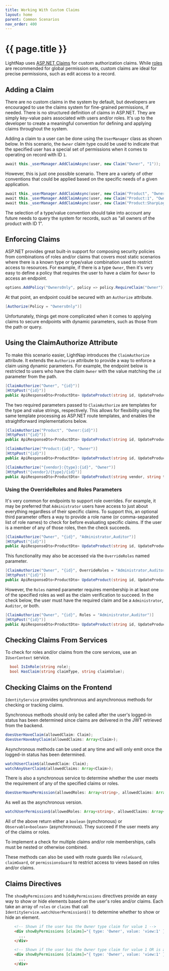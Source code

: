 ```yaml
---
title: Working With Custom Claims
layout: home
parent: Common Scenarios
nav_order: 400
---
```


# {{ page.title }}

LightNap uses [ASP.NET Claims](https://learn.microsoft.com/en-us/aspnet/core/security/authorization/claims) for custom authorization claims. While [roles](./working-with-roles.md) are recommended for global permission sets, custom claims are ideal for precise permissions, such as edit access to a record.

## Adding a Claim

There are no custom claims in the system by default, but developers are encouraged to use the claims system for fine-grained permissions, if needed. There is no structured definition of claims in ASP.NET. They are simply key-value pairs associated with users and/or roles. It's up to the developer to create a meaningful convention for defining and applying claims throughout the system.

Adding a claim to a user can be done using the `UserManager` class as shown below. In this scenario, the `Owner` claim type could be used to indicate that the specified user has a special set of permissions when it comes to operating on record with ID `1`.

```csharp
await this._userManager.AddClaimAsync(user, new Claim("Owner", "1"));
```

However, this is just one possible scenario. There are a variety of other conventions that could be applied based on the specific needs of a given application.

```csharp
await this._userManager.AddClaimAsync(user, new Claim("Product", "Owner:1"));
await this._userManager.AddClaimAsync(user, new Claim("Product:1", "Owner"));
await this._userManager.AddClaimAsync(user, new Claim("Product:SharpLogic:Software", "Owner"));
```

The selection of a type/value convention should take into account any future needs to query the system for records, such as "all owners of the product with ID 1".

## Enforcing Claims

ASP.NET provides great built-in support for composing security policies from combinations of roles and/or claims that covers most static scenarios where there is a known type or type/value combination used to restrict access to resources. For example, if there is a type `Owner`, then it's very easy to define a policy that requires the user to have a claim for `Owner` to access an endpoint.

``` csharp
options.AddPolicy("OwnersOnly", policy => policy.RequireClaim("Owner"));
```

At that point, an endpoint could be secured with an `Authorize` attribute.

``` csharp
[Authorize(Policy = "OwnersOnly")]
```

Unfortunately, things get more complicated when it comes to applying claims to secure endpoints with dynamic parameters, such as those from the path or query.

## Using the ClaimAuthorize Attribute

To make this scenario easier, LightNap introduces the `ClaimAuthorize` attribute. It extends the `Authorize` attribute to provide a way to enforce a claim using dynamic parameters. For example, the endpoint below is restricted to users who have the claim `Owner` with the value matching the `id` parameter from the path.

``` csharp
[ClaimAuthorize("Owner", "{id}")]
[HttpPost("{id}")]
public ApiResponseDto<ProductDto> UpdateProduct(string id, UpdateProductDto dto)
```

The two required parameters passed to `ClaimAuthorize` are templates for the type and value strings, respectively. This allows for flexibility using the same template processing as ASP.NET route templates, and enables the straightforward implementations below.

``` csharp
[ClaimAuthorize("Product", "Owner:{id}")]
[HttpPost("{id}")]
public ApiResponseDto<ProductDto> UpdateProduct(string id, UpdateProductDto dto)

[ClaimAuthorize("Product:{id}", "Owner")]
[HttpPost("{id}")]
public ApiResponseDto<ProductDto> UpdateProduct(string id, UpdateProductDto dto)

[ClaimAuthorize("{vendor}:{type}:{id}", "Owner")]
[HttpPost("{vendor}/{type}/{id}")]
public ApiResponseDto<ProductDto> UpdateProduct(string vendor, string type, string id, UpdateProductDto dto)
```

### Using the OverrideRoles and Roles Parameters

It's very common for endpoints to support role overrides. For example, it may be preferred that `Administrator` users have access to just about everything regardless of their specific claims. To support this, an optional third parameter offers a way to provide a role name (or comma-separated list of role names) to check for before evaluating specific claims. If the user is a member of any of those roles, then the check succeeds.

``` csharp
[ClaimAuthorize("Owner", "{id}", "Administrator,Auditor")]
[HttpPost("{id}")]
public ApiResponseDto<ProductDto> UpdateProduct(string id, UpdateProductDto dto)
```

This functionality may also be accessed via the `OverrideRoles` named parameter.

``` csharp
[ClaimAuthorize("Owner", "{id}", OverrideRoles = "Administrator,Auditor")]
[HttpPost("{id}")]
public ApiResponseDto<ProductDto> UpdateProduct(string id, UpdateProductDto dto)
```

However, the `Roles` named parameter requires membership in at least one of the specified roles as well as the claim verification to succeed. In the check below, the user must have the required claim and be a `Administrator`, `Auditor`, or both.

``` csharp
[ClaimAuthorize("Owner", "{id}", Roles = "Administrator,Auditor")]
[HttpPost("{id}")]
public ApiResponseDto<ProductDto> UpdateProduct(string id, UpdateProductDto dto)
```

## Checking Claims From Services

To check for roles and/or claims from the core services, use an `IUserContext` service.

``` csharp
  bool IsInRole(string role);
  bool HasClaim(string claimType, string claimValue);
```

## Checking Claims on the Frontend

`IdentityService` provides synchronous and asynchronous methods for checking or tracking claims.

Synchronous methods should only be called after the user's logged-in status has been determined since claims are delivered in the JWT retrieved from the backend.

``` typescript
doesUserHaveClaim(allowedClaim: Claim);
doesUserHaveAnyClaim(allowedClaims: Array<Claim>);
```

Asynchronous methods can be used at any time and will only emit once the logged-in status has been determined.

``` typescript
watchUserClaim$(allowedClaim: Claim);
watchAnyUserClaim$(allowedClaims: Array<Claim>);
```

There is also a synchronous service to determine whether the user meets the requirement of any of the specified claims or roles.

``` typescript
doesUserHavePermission(allowedRoles: Array<string>, allowedClaims: Array<Claim>);
```

As well as the asynchronous version.

``` typescript
watchUserPermission$(allowedRoles: Array<string>, allowedClaims: Array<Claim>)
```

All of the above return either a `boolean` (synchronous) or `Observable<boolean>` (asynchronous). They succeed if the user meets any of the claims or roles.

To implement a check for multiple claims and/or role memberships, calls must be nested or otherwise combined.

These methods can also be used with route guards like `roleGuard`, `claimGuard`, or `permissionsGuard` to restrict access to views based on roles and/or claims.

## Claims Directives

The `showByPermissions` and `hideByPermissions` directives provide an easy way to show or hide elements based on the user's roles and/or claims. Each take an array of `roles` or `claims` that call `IdentityService.watchUserPermission$()` to determine whether to show or hide an element.

``` html
    <!-- Shown if the user has the Owner type claim for value 1 -->
    <div showByPermissions [claims]="{ type: 'Owner', value: 'view:1' }">
      ...
    </div>

    <!-- Shown if the user has the Owner type claim for value 1 OR is an Administrator or Auditor or both. -->
    <div showByPermissions [claims]="{ type: 'Owner', value: 'view:1' }" [roles]="Administrator,Auditor">
      ...
    </div>
```
